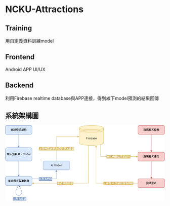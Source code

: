 # NCKU-Attractions

## Training
  用自定義資料訓練model

## Frontend
  Android APP UI/UX

## Backend
  利用Firebase realtime database與APP連接，得到線下model預測的結果回傳

## 系統架構圖
  ![image](./NCKU-Attractions.png)

